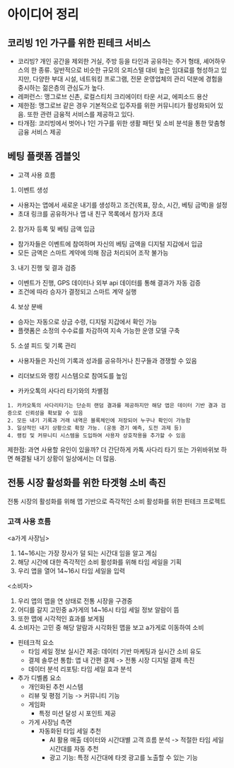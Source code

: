 # 아이디어 정리

## 코리빙 1인 가구를 위한 핀테크 서비스
- 코리빙? 개인 공간을 제외한 거실, 주방 등을 타인과 공유하는 주거 형태, 셰어하우스의 한 종류. 일반적으로 비슷한 규모의 오피스텔 대비 높은 임대료를 형성하고 있지만, 다양한 부대 시설, 네트워킹 프로그램, 전문 운영업체의 관리 덕분에 경험을 중시하는 젊은층의 관심도가 높다.
- 레퍼런스: 맹그로브 신촌, 로컬스티치 크리에이터 타운 서교, 에피소드 용산
- 제한점: 맹그로브 같은 경우 기본적으로 입주자를 위한 커뮤니티가 활성화되어 있음. 또한 관련 금융적 서비스를 제공하고 있다.
- 타개점: 코리빙에서 벗어나 1인 가구를 위한 생활 패턴 및 소비 분석을 통한 맞춤형 금융 서비스 제공

## 베팅 플랫폼 겜블잇
- 고객 사용 흐름
1. 이벤트 생성
  - 사용자는 앱에서 새로운 내기를 생성하고 조건(목표, 장소, 시간, 베팅 금액)을 설정
  - 초대 링크를 공유하거나 앱 내 친구 목록에서 참가자 초대
2. 참가자 등록 및 베팅 금액 입금
  - 참가자들은 이벤트에 참여하며 자신의 베팅 금액을 디지털 지갑에서 입금
  - 모든 금액은 스마트 계약에 의해 잠금 처리되어 조작 불가능
3. 내기 진행 및 결과 검증
  - 이벤트가 진행, GPS 데이터나 외부 api 데이터를 통해 결과가 자동 검증
  - 조건에 따라 승자가 결정되고 스마트 계약 실행
4. 보상 분배
  - 승자는 자동으로 상금 수령, 디지털 지갑에서 확인 가능
  - 플랫폼은 소정의 수수료를 차감하여 지속 가능한 운영 모델 구축
5. 소셜 피드 및 기록 관리
  - 사용자들은 자신의 기록과 성과를 공유하거나 친구들과 경쟁할 수 있음
  - 리더보드와 랭킹 시스템으로 참여도를 높임

- 카카오톡의 사다리 타기와의 차별점
```
1. 카카오톡의 사다리타기는 단순히 랜덤 결과를 제공하지만 해당 앱은 데이터 기반 결과 검증으로 신뢰성을 확보할 수 있음
2. 모든 내기 기록과 거래 내역은 블록체인에 저장되어 누구나 확인이 가능함
3. 일상적인 내기 상황으로 확장 가능. (운동 경기 예측, 도전 과제 등)
4. 랭킹 및 커뮤니티 시스템을 도입하여 사용자 상호작용을 추가할 수 있음
```

제한점: 과연 사용할 유인이 있을까? 더 간단하게 카톡 사다리 타기 또는 가위바위보 하면 해결될 내기 상황이 일상에서는 더 많음.

## 전통 시장 활성화를 위한 타겟형 소비 촉진
전통 시장의 활성화를 위해 맵 기반으로 즉각적인 소비 활성화를 위한 핀테크 프로젝트

### 고객 사용 흐름
<a가게 사장님>
1. 14~16시는 가장 장사가 덜 되는 시간대 임을 알고 계심
2. 해당 시간에 대한 즉각적인 소비 활성화를 위해 타임 세일을 기획
3. 우리 앱을 열어 14~16시 타임 세일을 입력

<소비자>
1. 우리 앱의 맵을 연 상태로 전통 시장을 구경중
2. 어디를 갈지 고민중 a가게의 14~16시 타임 세일 정보 알람이 뜸
3. 또한 맵에 시각적인 효과를 보게됨
4. 소비자는 고민 중 해당 알람과 시각화된 맵을 보고 a가게로 이동하여 소비

- 핀테크적 요소
  - 타임 세일 정보 실시간 제공: 데이터 기반 마케팅과 실시간 소비 유도
  - 결제 솔루션 통합: 앱 내 간편 결제 -> 전통 시장 디지털 결제 촉진 
  - 데이터 분석 리포팅: 타임 세일 효과 분석
- 추가 디벨롭 요소
  - 개인화된 추천 시스템
  - 리뷰 및 평점 기능 -> 커뮤니티 기능
  - 게임화
    - 특정 미션 달성 시 포인트 제공
  - 가게 사장님 측면
    - 자동화된 타임 세일 추천
      - AI 활용 매출 데이터와 시간대별 고객 흐름 분석 -> 적절한 타임 세일 시간대를 자동 추천
      - 광고 기능: 특정 시간대에 타겟 광고를 노출할 수 있는 기능